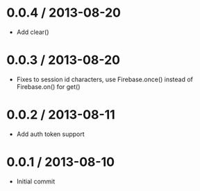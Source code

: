 0.0.4 / 2013-08-20
==================

  * Add clear()
  
0.0.3 / 2013-08-20
==================

  * Fixes to session id characters, use Firebase.once() instead of Firebase.on() for get()
  
0.0.2 / 2013-08-11
==================

  * Add auth token support
  
0.0.1 / 2013-08-10
==================

  * Initial commit
